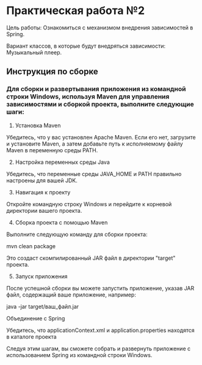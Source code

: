 #    Практическая работа №2
Цель работы: Ознакомиться с механизмом внедрения зависимостей в Spring.

Вариант классов, в которые будут внедряться зависимости:
Музыкальный плеер.
## Инструкция по сборке

### Для сборки и развертывания приложения из командной строки Windows, используя Maven для управления зависимостями и сборкой проекта, выполните следующие шаги:

1. Установка Maven
 
Убедитесь, что у вас установлен Apache Maven. Если его нет, загрузите и установите Maven, а затем добавьте путь к исполняемому файлу Maven в переменную среды PATH.

2. Настройка переменных среды Java
 
Убедитесь, что переменные среды JAVA_HOME и PATH правильно настроены для вашей JDK.

3. Навигация к проекту
 
Откройте командную строку Windows и перейдите к корневой директории вашего проекта.

4. Сборка проекта с помощью Maven
 
Выполните следующую команду для сборки проекта:

mvn clean package

Это создаст скомпилированный JAR файл в директории "target" проекта.

5. Запуск приложения
 
После успешной сборки вы можете запустить приложение, указав JAR файл, содержащий ваше приложение, например:

java -jar target/ваш_файл.jar

Объединение с Spring

Убедитесь, что applicationContext.xml и application.properties находятся в каталоге проекта

Следуя этим шагам, вы сможете собрать и развернуть приложение с использованием Spring из командной строки Windows.

